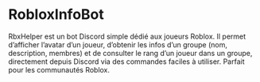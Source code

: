 # RobloxInfoBot
RbxHelper est un bot Discord simple dédié aux joueurs Roblox. Il permet d’afficher l’avatar d’un joueur, d’obtenir les infos d’un groupe (nom, description, membres) et de consulter le rang d’un joueur dans un groupe, directement depuis Discord via des commandes faciles à utiliser. Parfait pour les communautés Roblox.
